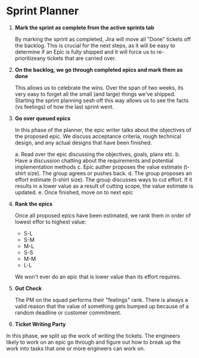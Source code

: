 # Sprint Planner

1. **Mark the sprint as complete from the active sprints tab**

   By marking the sprint as completed, Jira will move all "Done" tickets off the backlog. This is crucial for the next steps, as it will be easy to determine if an Epic is fully shipped and it will force us to re-prioritizeany tickets that are carried over.

2. **On the backlog, we go through completed epics and mark them as done**
   
   This allows us to celebrate the wins. Over the span of two weeks, its very easy to forget all the small (and large) things we've shipped. Starting the sprint planning sesh off this way allows us to see the facts (vs feelings) of how the last sprint went. 

3. **Go over queued epics**
   
   In this phase of the planner, the epic writer talks about the objectives of the proposed epic. We discuss acceptance criteria, rough technical design, and any actual designs that have been finished. 

   a. Read over the epic discussing the objectives, goals, plans etc. 
   b. Have a discussion chatting about the requirements and potential implementation methods
   c. Epic auther proposes the value estimate (t-shirt size). The group agrees or pushes back.
   d. The group proposes an effort estimate (t-shirt size). The group discusses ways to cut effort. If it results in a lower value as a result of cutting scope, the value estimate is updated.
   e. Once finished, move on to next epic
   
4. **Rank the epics**

   Once all proposed epics have been estimated, we rank them in order of lowest effor to highest value:
   - S-L
   - S-M
   - M-L
   - S-S
   - M-M
   - L-L
   
   We won't ever do an epic that is lower value than its effort requires. 
   
5. **Gut Check**
   
   The PM on the squad performs their "feelings" rank. There is always a valid reason that the value of something gets bumped up because of a random deadline or customer commitment.

6. **Ticket Writing Party**

  In this phase, we split up the work of writing the tickets. The engineers likely to work on an epic go through and figure out how to break up the work into tasks that one or more engineers can work on.

